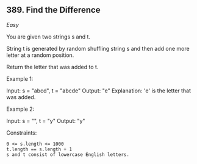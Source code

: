 ## 389. Find the Difference

*Easy*

You are given two strings s and t.

String t is generated by random shuffling string s and then add one more letter at a random position.

Return the letter that was added to t.

 

Example 1:

Input: s = "abcd", t = "abcde"
Output: "e"
Explanation: 'e' is the letter that was added.

Example 2:

Input: s = "", t = "y"
Output: "y"

 

Constraints:

    0 <= s.length <= 1000
    t.length == s.length + 1
    s and t consist of lowercase English letters.

